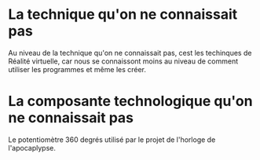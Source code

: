 # La technique qu'on ne connaissait pas

Au niveau de la technique qu'on ne connaissait pas, cest les techinques de Réalité virtuelle, car nous se connaissont moins au niveau de comment utiliser les programmes et même les créer.


# La composante technologique qu'on ne connaissait pas
Le potentiomètre 360 degrés utilisé par le projet de l'horloge de l'apocaplypse.

